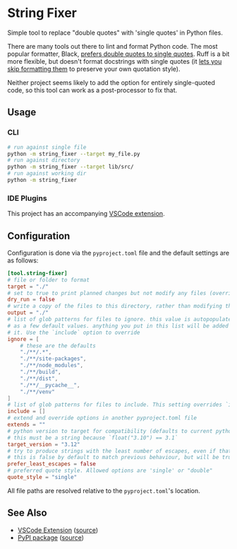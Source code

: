 # String Fixer

Simple tool to replace "double quotes" with 'single quotes' in Python files.

There are many tools out there to lint and format Python code. The most popular formatter, Black,
[prefers double quotes to single quotes](https://black.readthedocs.io/en/stable/the_black_code_style/current_style.html#strings).
Ruff is a bit more flexible, but doesn't format docstrings with single quotes
(it [lets you skip formatting them](https://github.com/astral-sh/ruff/issues/7615#issuecomment-1831179705) to preserve your own quotation style).

Neither project seems likely to add the option for entirely single-quoted code, so this tool can work as a post-processor to fix that.

## Usage

### CLI

```bash
# run against single file
python -m string_fixer --target my_file.py
# run against directory
python -m string_fixer --target lib/src/
# run against working dir
python -m string_fixer
```

### IDE Plugins

This project has an accompanying [VSCode extension](https://github.com/Crozzers/string-fixer/tree/main/extensions/vscode).


## Configuration

Configuration is done via the `pyproject.toml` file and the default settings are as follows:
```toml
[tool.string-fixer]
# file or folder to format
target = "./"
# set to true to print planned changes but not modify any files (overrides `output` config)
dry_run = false
# write a copy of the files to this directory, rather than modifying them inplace
output = "./"
# list of glob patterns for files to ignore. this value is autopopulated from `.gitignore` files as well
# as a few default values. anything you put in this list will be added to this set, rather than replacing
# it. Use the `include` option to override
ignore = [
    # these are the defaults
    "./**/.*",
    "./**/site-packages",
    "./**/node_modules",
    "./**/build",
    "./**/dist",
    "./**/__pycache__",
    "./**/venv"
]
# list of glob patterns for files to include. This setting overrides `ignore`
include = []
# extend and override options in another pyproject.toml file
extends = ""
# python version to target for compatibility (defaults to current python version)
# this must be a string because `float("3.10") == 3.1`
target_version = "3.12"
# try to produce strings with the least number of escapes, even if that means deviating from the quote style
# this is false by default to match previous behaviour, but will be true by default from `0.4.0` onwards
prefer_least_escapes = false
# preferred quote style. Allowed options are 'single' or "double"
quote_style = "single"
```

All file paths are resolved relative to the `pyproject.toml`'s location.


## See Also

- [VSCode Extension](https://marketplace.visualstudio.com/items?itemName=Crozzers.string-fixer) ([source](https://github.com/Crozzers/string-fixer/tree/main/extensions/vscode))
- [PyPI package](https://pypi.org/project/string-fixer/) ([source](https://github.com/Crozzers/string-fixer/tree/main/lib))
